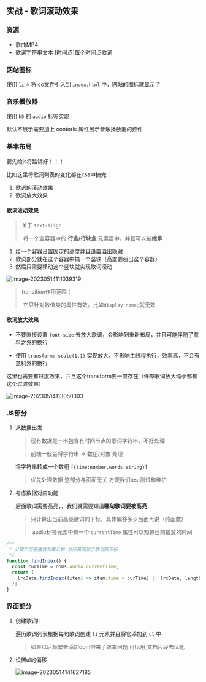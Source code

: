 ## 实战 - 歌词滚动效果



### 资源

- 歌曲MP4
- 歌词字符串文本 [时间点]每个时间点歌词



### 网站图标

使用 `link` 将ico文件引入到 `index.html` 中，网站的图标就显示了

### 音乐播放器

使用 `h5` 的 `audio` 标签实现

默认不展示需要加上 contorls 属性展示音乐播放器的控件

### 基本布局

要先给js将路铺好！！！

比如这里将歌词列表的变化都在css中搞完：

1. 歌词的滚动效果
2. 歌词放大效果



#### 歌词滚动效果

> 关于 `text-align` 
>
> ​	将一个盒容器中的 **行盒/行块盒** 元素居中，并且可以被**继承**

1. 给一个容器设置固定的高度并且设置溢出隐藏
2. 歌词部分就在这个容器中搞一个竖块（高度要超出这个容器）
3. 然后只需要移动这个竖块就实现歌词滚动

![image-20230514111039319](C:/Desktop/everyday-study/%E5%AE%9E%E6%88%98-%E6%AD%8C%E8%AF%8D%E6%BB%9A%E5%8A%A8%E6%95%88%E6%9E%9C/images/image-20230514111039319.png)

> transition作用范围：
>
> ​	它只针对数值类的属性有效。比如`display:none;`就无效

#### 歌词放大效果

- 不要直接设置 `font-size` 去放大歌词，会影响到重新布局，并且可能伴随了意料之外的换行

- 使用 `transform: scale(1.1)` 实现放大，不影响主线程执行，效率高，不会有意料外的换行

这里也需要有过度效果，并且这个transform要一直存在（保障歌词放大缩小都有这个过渡效果）

![image-20230514113050303](C:/Desktop/everyday-study/%E5%AE%9E%E6%88%98-%E6%AD%8C%E8%AF%8D%E6%BB%9A%E5%8A%A8%E6%95%88%E6%9E%9C/images/image-20230514113050303.png)



### JS部分

1. 从数据出发

   > 现有数据是一串包含有时间节点的歌词字符串，不好处理
   >
   > 前端一般会将字符串 -> 数组/对象 处理

   将字符串转成一个数组 `[{time:number,words:string}]` 

   > 优先处理数据 这部分与页面无关 方便我们test测试和维护

2. 考虑数据对应功能

   后面歌词需要高亮，，我们就需要知道**哪句歌词要被高亮**

   > 只计算出当前高亮歌词的下标，具体偏移多少后面再说（纯函数）
   >
   > ​    audio标签元素中有一个 `currentTime` 属性可以知道目前播放的时间

```js
/**
 * 计算出当前播放到第几秒 对应高亮显示歌词的下标
 */
function findIndex() {
  const curTime = doms.audio.currentTime;
  return (
    lrcData.findIndex((item) => item.time > curTime) || lrcData, length - 1
  );
}
```



### 界面部分

1. 创建歌词li

   遍历歌词列表根据每句歌词创建 `li` 元素并且将它添加到 `ul` 中

   > 如果以后频繁去添加dom带来了效率问题 可以用 文档片段去优化

2. 设置ul的偏移

   ![image-20230514141627185](C:/Desktop/everyday-study/%E5%AE%9E%E6%88%98-%E6%AD%8C%E8%AF%8D%E6%BB%9A%E5%8A%A8%E6%95%88%E6%9E%9C/images/image-20230514141627185.png)
